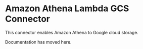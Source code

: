 # Amazon Athena Lambda GCS Connector

This connector enables Amazon Athena to Google cloud storage.

Documentation has moved here.
